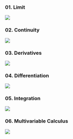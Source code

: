 

### 01. Limit
![](https://github.com/samratpro/Python_Notes/blob/master/03.%20DS%20and%20ML/01.%20Math/00.%20Img/04.%20calculus/01.%20limit.png)

### 02. Continuity
![](https://github.com/samratpro/Python_Notes/blob/master/03.%20DS%20and%20ML/01.%20Math/00.%20Img/04.%20calculus/02.%20Continuity.png)

### 03. Derivatives
![](https://github.com/samratpro/Python_Notes/blob/master/03.%20DS%20and%20ML/01.%20Math/00.%20Img/04.%20calculus/03.%20Derivatives.png)

### 04. Differentiation
![](https://github.com/samratpro/Python_Notes/blob/master/03.%20DS%20and%20ML/01.%20Math/00.%20Img/04.%20calculus/04.%20Differentiation.png)

### 05. Integration
![](https://github.com/samratpro/Python_Notes/blob/master/03.%20DS%20and%20ML/01.%20Math/00.%20Img/04.%20calculus/05.%20Integration.png)

### 06. Multivariable Calculus
![](https://github.com/samratpro/Python_Notes/blob/master/03.%20DS%20and%20ML/01.%20Math/00.%20Img/04.%20calculus/06.%20Multivariable%20Calculus.png)
